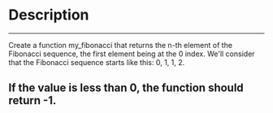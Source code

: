 # Description
---
Create a function my_fibonacci that returns the n-th element of the Fibonacci sequence, the first element being at the 0 index. We'll consider that the Fibonacci sequence starts like this: 0, 1, 1, 2.

If the value is less than 0, the function should return -1.
---